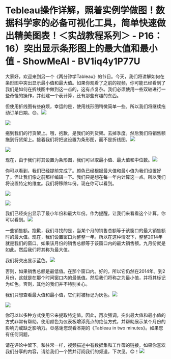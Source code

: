 # Tebleau操作详解，照着实例学做图！数据科学家的必备可视化工具，简单快速做出精美图表！＜实战教程系列＞ - P16：16）突出显示条形图上的最大值和最小值 - ShowMeAI - BV1iq4y1P77U

大家好，欢迎来到另一个《两分钟学Tableau》的节目。今天，我们将讲解如何在条形图中突出显示最小值和最大值。如果你观看了之前的视频，你可能已经看到了我们是如何在折线图中做到这一点的，这有点复杂。我们必须使用一些双轴进行一些奇怪的操作，并创建一个表计算，还有那些有趣的东西。

但使用折线图有些麻烦，幸运的是，使用线形图稍微简单一些。所以我们将继续拖动订单日期。😊。![](img/65ef3ad18e55e2be53811e4fb3562acc_1.png)

![](img/65ef3ad18e55e2be53811e4fb3562acc_2.png)

拖到我们的行货架上。哦，抱歉，是我们的列货架。去掉季度。然后我们将销售额拖到行货架上。接着我们将把这设置为条形图，而不是折线图。![](img/65ef3ad18e55e2be53811e4fb3562acc_4.png)

![](img/65ef3ad18e55e2be53811e4fb3562acc_5.png)

现在，由于我们将其设置为条形图，我们可以取最小值、最大值和中位数。![](img/65ef3ad18e55e2be53811e4fb3562acc_7.png)

你可以看到，我们已经提前完成了。颜色已经根据最大值和最小值为我们设置好了。但让我们像之前那样编辑一下。我们只是想在每一年内计算这一点。所以我们将设置特定的维度。我们将移除年份。现在你可以看到。

![](img/65ef3ad18e55e2be53811e4fb3562acc_9.png)

![](img/65ef3ad18e55e2be53811e4fb3562acc_10.png)

我们已经突出显示了最小年份和最大年份。作为提醒，让我们来看看这个计算。你可以看到。![](img/65ef3ad18e55e2be53811e4fb3562acc_12.png)

一些销售额。抱歉，我们寻找的是，当某个月的销售总额等于该窗口的最大销售额时的最大值。现在，我们设置窗口为整整一年。所以在这种情况下，整整2014年就是我们的窗口。如果该月份的销售总额等于该窗口内的最大销售额。九月份就是如此。然后我们将其称为最大值。

我们将突出显示蓝色。![](img/65ef3ad18e55e2be53811e4fb3562acc_14.png)

否则，如果销售总额是最低值。在那个窗口内。好的，所以它仍然在2014年。到2月份，这就是在那个时间窗口内的最低值。然后我们将称之为最小值，并将其标记为红色。否则，其他的我们并不特别关心。

我们只想查看最大值和最小值，它们将被标记为灰色。![](img/65ef3ad18e55e2be53811e4fb3562acc_16.png)

![](img/65ef3ad18e55e2be53811e4fb3562acc_17.png)

你可以以多种方式使用它来提取特定值。因此，再次强调，突出最大值和最小值的方式非常有帮助。使用颜色为仪表板增添亮点的绝佳方式，并帮助展示某个月份的影响力或缺乏影响力。😊感谢您观看本期的《Tableau in two minutes》。如果您有任何问题，

请在评论中留下。和往常一样，视频描述中有数据集和工作簿的链接。如果你喜欢我们分享的内容，请给我们一个赞并订阅我们的频道，下次见。😊！![](img/65ef3ad18e55e2be53811e4fb3562acc_19.png)
